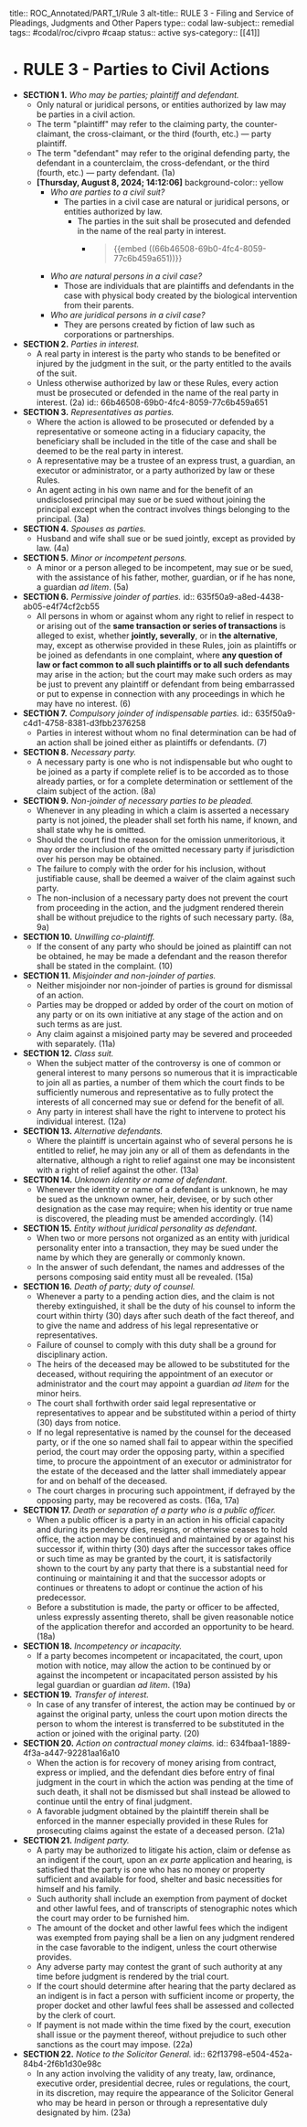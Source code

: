 title:: ROC_Annotated/PART_1/Rule 3
alt-title:: RULE 3 - Filing and Service of Pleadings, Judgments and Other Papers
type:: codal
law-subject:: remedial
tags:: #codal/roc/civpro #caap
status:: active
sys-category:: [[41]]

- # RULE 3  - Parties to Civil Actions
- **SECTION 1.** *Who may be parties; plaintiff and defendant.*
	- Only natural or juridical persons, or entities authorized by law may be parties in a civil action.
	- The term "plaintiff" may refer to the claiming party, the counter-claimant, the cross-claimant, or the third (fourth, etc.) — party plaintiff.
	- The term "defendant" may refer to the original defending party, the defendant in a counterclaim, the cross-defendant, or the third (fourth, etc.) — party defendant. (1a)
	- **[Thursday, August 8, 2024; 14:12:06]**
	  background-color:: yellow
		- *Who are parties to a civil suit?*
			- The parties in a civil case are natural or juridical persons, or entities authorized by law.
				- The parties in the suit shall be prosecuted and defended in the name of the real party in interest.
					- > {{embed ((66b46508-69b0-4fc4-8059-77c6b459a651))}}
		- *Who are natural persons in a civil case?*
			- Those are individuals that are plaintiffs and defendants in the case with physical body created by the biological intervention from their parents.
		- *Who are juridical persons in a civil case?*
			- They are persons created by fiction of law such as corporations or partnerships.
- **SECTION 2.** *Parties in interest.*
	- A real party in interest is the party who stands to be benefited or injured by the judgment in the suit, or the party entitled to the avails of the suit.
	- Unless otherwise authorized by law or these Rules, every action must be prosecuted or defended in the name of the real party in interest. (2a)
	  id:: 66b46508-69b0-4fc4-8059-77c6b459a651
- **SECTION 3.** *Representatives as parties.*
	- Where the action is allowed to be prosecuted or defended by a representative or someone acting in a fiduciary capacity, the beneficiary shall be included in the title of the case and shall be deemed to be the real party in interest.
	- A representative may be a trustee of an express trust, a guardian, an executor or administrator, or a party authorized by law or these Rules.
	- An agent acting in his own name and for the benefit of an undisclosed principal may sue or be sued without joining the principal except when the contract involves things belonging to the principal. (3a)
- **SECTION 4.** *Spouses as parties.*
	- Husband and wife shall sue or be sued jointly, except as provided by law. (4a)
- **SECTION 5.** *Minor or incompetent persons.*
	- A minor or a person alleged to be incompetent, may sue or be sued, with the assistance of his father, mother, guardian, or if he has none, a guardian *ad litem*. (5a)
- **SECTION 6.** *Permissive joinder of parties.*
  id:: 635f50a9-a8ed-4438-ab05-e4f74cf2cb55
	- All persons in whom or against whom any right to relief in respect to or arising out of the **same transaction or series of transactions** is alleged to exist, whether **jointly, severally**, or in **the alternative**, may, except as otherwise provided in these Rules, join as plaintiffs or be joined as defendants in one complaint, where **any question of law or fact common to all such plaintiffs or to all such defendants** may arise in the action; but the court may make such orders as may be just to prevent any plaintiff or defendant from being embarrassed or put to expense in connection with any proceedings in which he may have no interest. (6)
- **SECTION 7.** *Compulsory joinder of indispensable parties.*
  id:: 635f50a9-c4d1-4758-8381-d3fbb2376258
	- Parties in interest without whom no final determination can be had of an action shall be joined either as plaintiffs or defendants. (7)
- **SECTION 8.** *Necessary party.*
	- A necessary party is one who is not indispensable but who ought to be joined as a party if complete relief is to be accorded as to those already parties, or for a complete determination or settlement of the claim subject of the action. (8a)
- **SECTION 9.** *Non-joinder of necessary parties to be pleaded.*
	- Whenever in any pleading in which a claim is asserted a necessary party is not joined, the pleader shall set forth his name, if known, and shall state why he is omitted.
	- Should the court find the reason for the omission unmeritorious, it may order the inclusion of the omitted necessary party if jurisdiction over his person may be obtained.
	- The failure to comply with the order for his inclusion, without justifiable cause, shall be deemed a waiver of the claim against such party.
	- The non-inclusion of a necessary party does not prevent the court from proceeding in the action, and the judgment rendered therein shall be without prejudice to the rights of such necessary party. (8a, 9a)
- **SECTION 10.** *Unwilling co-plaintiff.*
	- If the consent of any party who should be joined as plaintiff can not be obtained, he may be made a defendant and the reason therefor shall be stated in the complaint. (10)
- **SECTION 11.** *Misjoinder and non-joinder of parties.*
	- Neither misjoinder nor non-joinder of parties is ground for dismissal of an action.
	- Parties may be dropped or added by order of the court on motion of any party or on its own initiative at any stage of the action and on such terms as are just.
	- Any claim against a misjoined party may be severed and proceeded with separately. (11a)
- **SECTION 12.** *Class suit.*
	- When the subject matter of the controversy is one of common or general interest to many persons so numerous that it is impracticable to join all as parties, a number of them which the court finds to be sufficiently numerous and representative as to fully protect the interests of all concerned may sue or defend for the benefit of all.
	- Any party in interest shall have the right to intervene to protect his individual interest. (12a)
- **SECTION 13.** *Alternative defendants.*
	- Where the plaintiff is uncertain against who of several persons he is entitled to relief, he may join any or all of them as defendants in the alternative, although a right to relief against one may be inconsistent with a right of relief against the other. (13a)
- **SECTION 14.** *Unknown identity or name of defendant.*
	- Whenever the identity or name of a defendant is unknown, he may be sued as the unknown owner, heir, devisee, or by such other designation as the case may require; when his identity or true name is discovered, the pleading must be amended accordingly. (14)
- **SECTION 15.** *Entity without juridical personality as defendant.*
	- When two or more persons not organized as an entity with juridical personality enter into a transaction, they may be sued under the name by which they are generally or commonly known.
	- In the answer of such defendant, the names and addresses of the persons composing said entity must all be revealed. (15a)
- **SECTION 16.** *Death of party; duty of counsel.*
	- Whenever a party to a pending action dies, and the claim is not thereby extinguished, it shall be the duty of his counsel to inform the court within thirty (30) days after such death of the fact thereof, and to give the name and address of his legal representative or representatives.
	- Failure of counsel to comply with this duty shall be a ground for disciplinary action.
	- The heirs of the deceased may be allowed to be substituted for the deceased, without requiring the appointment of an executor or administrator and the court may appoint a guardian *ad litem* for the minor heirs.
	- The court shall forthwith order said legal representative or representatives to appear and be substituted within a period of thirty (30) days from notice.
	- If no legal representative is named by the counsel for the deceased party, or if the one so named shall fail to appear within the specified period, the court may order the opposing party, within a specified time, to procure the appointment of an executor or administrator for the estate of the deceased and the latter shall immediately appear for and on behalf of the deceased.
	- The court charges in procuring such appointment, if defrayed by the opposing party, may be recovered as costs. (16a, 17a)
- **SECTION 17.** *Death or separation of a party who is a public officer.*
	- When a public officer is a party in an action in his official capacity and during its pendency dies, resigns, or otherwise ceases to hold office, the action may be continued and maintained by or against his successor if, within thirty (30) days after the successor takes office or such time as may be granted by the court, it is satisfactorily shown to the court by any party that there is a substantial need for continuing or maintaining it and that the successor adopts or continues or threatens to adopt or continue the action of his predecessor.
	- Before a substitution is made, the party or officer to be affected, unless expressly assenting thereto, shall be given reasonable notice of the application therefor and accorded an opportunity to be heard. (18a)
- **SECTION 18.** *Incompetency or incapacity.*
	- If a party becomes incompetent or incapacitated, the court, upon motion with notice, may allow the action to be continued by or against the incompetent or incapacitated person assisted by his legal guardian or guardian *ad litem*. (19a)
- **SECTION 19.** *Transfer of interest.*
	- In case of any transfer of interest, the action may be continued by or against the original party, unless the court upon motion directs the person to whom the interest is transferred to be substituted in the action or joined with the original party. (20)
- **SECTION 20.** *Action on contractual money claims.*
  id:: 634fbaa1-1889-4f3a-a447-92281aa16a10
	- When the action is for recovery of money arising from contract, express or implied, and the defendant dies before entry of final judgment in the court in which the action was pending at the time of such death, it shall not be dismissed but shall instead be allowed to continue until the entry of final judgment.
	- A favorable judgment obtained by the plaintiff therein shall be enforced in the manner especially provided in these Rules for prosecuting claims against the estate of a deceased person. (21a)
- **SECTION 21.** *Indigent party.*
	- A party may be authorized to litigate his action, claim or defense as an indigent if the court, upon an *ex parte* application and hearing, is satisfied that the party is one who has no money or property sufficient and available for food, shelter and basic necessities for himself and his family.
	- Such authority shall include an exemption from payment of docket and other lawful fees, and of transcripts of stenographic notes which the court may order to be furnished him.
	- The amount of the docket and other lawful fees which the indigent was exempted from paying shall be a lien on any judgment rendered in the case favorable to the indigent, unless the court otherwise provides.
	- Any adverse party may contest the grant of such authority at any time before judgment is rendered by the trial court.
	- If the court should determine after hearing that the party declared as an indigent is in fact a person with sufficient income or property, the proper docket and other lawful fees shall be assessed and collected by the clerk of court.
	- If payment is not made within the time fixed by the court, execution shall issue or the payment thereof, without prejudice to such other sanctions as the court may impose. (22a)
- **SECTION 22.** *Notice to the Solicitor General.*
  id:: 62f13798-e504-452a-84b4-2f6b1d30e98c
	- In any action involving the validity of any treaty, law, ordinance, executive order, presidential decree, rules or regulations, the court, in its discretion, may require the appearance of the Solicitor General who may be heard in person or through a representative duly designated by him. (23a)